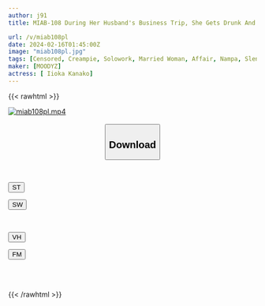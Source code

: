 ```yaml
---
author: j91
title: MIAB-108 During Her Husband's Business Trip, She Gets Drunk And Picks Her Up In Reverse, And Even After The Last Train, She Keeps Having Creampie Sex With Him Over And Over Again. A Sexy Housewife X Ladder Drinker, Kana Morisawa.

url: /v/miab108pl
date: 2024-02-16T01:45:00Z
image: "miab108pl.jpg"
tags: [Censored, Creampie, Solowork, Married Woman, Affair, Nampa, Slender	]
maker: [MOODYZ]
actress: [ Iioka Kanako]
---
```



{{< rawhtml >}}

<div class="video" data-videoid="LMrbBXzaX4FRX3O">
    <a href="javascript:;">
        <img src="/v/miab108pl/miab108pl.jpg" width="WIDTH" height="HEIGHT" alt="miab108pl.mp4" loading="lazy">
    </a>
</div>

<script type="text/javascript" src="https://j91.asia/asset/on-demand-st.js"></script>

<br>
  <link rel="stylesheet" href="https://j91.asia/asset/bs5.css">
  
  <center>
  <button class="btn btn-primary" type="button" data-bs-toggle="collapse" data-bs-target=".multi-collapse" aria-expanded="false" aria-controls="multiCollapseExample1 multiCollapseExample2"><h2>Download</h2></button></center>
</p>
<div class="row">
  <div class="col">
    <div class="collapse multi-collapse" id="multiCollapseExample1">
      <div class="card card-body">
	      	      <br>
<div class="buttons">  
<p><a href="https://streamtape.to/v/LMrbBXzaX4FRX3O" target="_blank"><button class="btn-hover color-3"><i class="fa fa-download"></i> ST</button></a></p>
<p><a href="https://cdnwish.com/jhei81d2i93m" target="_blank"><button class="btn-hover color-2"><i class="fa fa-download"></i> SW</button></a></p></div>
    </div>
  </div>
</div>
  <div class="col">
    <div class="collapse multi-collapse" id="multiCollapseExample2">
      <div class="card card-body">
	      <br>
<div class="buttons">
<p><a href="javascript:;" target="_blank"><button class="btn-hover color-9"><i class="fa fa-download"></i> VH</button></a></p>
<p><a href="javascript:;"><button class="btn-hover color-8"><i class="fa fa-download"></i> FM</button></a></p></div>
<br><br>
      </div>
    </div>
  </div>
</div>

{{< /rawhtml >}}